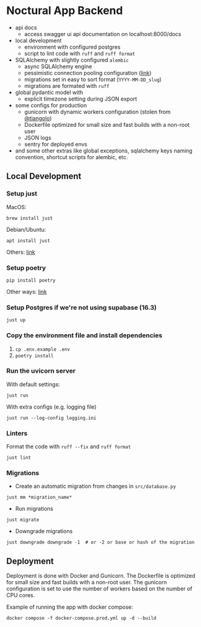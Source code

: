 # Noctural App Backend
- api docs
  - access swagger ui api documentation on localhost:8000/docs
- local development
  - environment with configured postgres
  - script to lint code with `ruff` and `ruff format`
- SQLAlchemy with slightly configured `alembic`
  - async SQLAlchemy engine
  - pessimistic connection pooling configuration ([link](https://docs.sqlalchemy.org/en/20/core/pooling.html#module-sqlalchemy.pool))
  - migrations set in easy to sort format (`YYYY-MM-DD_slug`)
  - migrations are formated with `ruff`
- global pydantic model with 
  - explicit timezone setting during JSON export
- some configs for production
  - gunicorn with dynamic workers configuration (stolen from [@tiangolo](https://github.com/tiangolo))
  - Dockerfile optimized for small size and fast builds with a non-root user
  - JSON logs
  - sentry for deployed envs
- and some other extras like global exceptions, sqlalchemy keys naming convention, shortcut scripts for alembic, etc.

## Local Development

### Setup just
MacOS:
```shell
brew install just
```

Debian/Ubuntu:
```shell
apt install just
````

Others: [link](https://github.com/casey/just?tab=readme-ov-file#packages)

### Setup poetry
```shell
pip install poetry
```

Other ways: [link](https://python-poetry.org/docs/#installation)

### Setup Postgres if we're not using supabase (16.3)
```shell
just up
```
### Copy the environment file and install dependencies
1. `cp .env.example .env`
2. `poetry install`

### Run the uvicorn server
With default settings:
```shell
just run
```
With extra configs (e.g. logging file)
```shell
just run --log-config logging.ini
```

### Linters
Format the code with `ruff --fix` and `ruff format`
```shell
just lint
```

### Migrations
- Create an automatic migration from changes in `src/database.py`
```shell
just mm *migration_name*
```
- Run migrations
```shell
just migrate
```
- Downgrade migrations
```shell
just downgrade downgrade -1  # or -2 or base or hash of the migration
```

## Deployment
Deployment is done with Docker and Gunicorn. The Dockerfile is optimized for small size and fast builds with a non-root user. The gunicorn configuration is set to use the number of workers based on the number of CPU cores.

Example of running the app with docker compose:
```shell
docker compose -f docker-compose.prod.yml up -d --build
```
